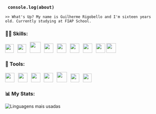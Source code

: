### `  console.log(about)  `
  `>> What's Up? My name is Guilherme Rigobello and I'm sixteen years old. Currently studying at FIAP School.`

 ### 👨‍💻 Skills: 

<div>
  
<img src="https://cdn.jsdelivr.net/gh/devicons/devicon@latest/icons/typescript/typescript-original.svg" width="28" />
&nbsp;
<img src="https://cdn.jsdelivr.net/gh/devicons/devicon@latest/icons/javascript/javascript-original.svg" width="28" />
&nbsp; 
<img src="https://cdn.jsdelivr.net/gh/devicons/devicon@latest/icons/nodejs/nodejs-plain-wordmark.svg"  width="35"/>
&nbsp;
<img src="https://cdn.jsdelivr.net/gh/devicons/devicon@latest/icons/react/react-original.svg" width="30" />
&nbsp; 
<img src="https://cdn.jsdelivr.net/gh/devicons/devicon@latest/icons/mysql/mysql-original.svg" width="30" />
&nbsp; 
<img src="https://cdn.jsdelivr.net/gh/devicons/devicon@latest/icons/microsoftsqlserver/microsoftsqlserver-plain.svg"  width="30" />                   
&nbsp; 
<img src="https://cdn.jsdelivr.net/gh/devicons/devicon@latest/icons/python/python-original.svg" width="30" />
&nbsp;           
<img src="https://cdn.jsdelivr.net/gh/devicons/devicon@latest/icons/firebase/firebase-original.svg" width="30"  />
<img src="https://cdn.jsdelivr.net/gh/devicons/devicon@latest/icons/mongodb/mongodb-original.svg" width="31"  />    
</div>



### 🔧 Tools:
<div>
  
<img src="https://cdn.jsdelivr.net/gh/devicons/devicon@latest/icons/tailwindcss/tailwindcss-original.svg" width="30" />
&nbsp; 
<img src="https://cdn.jsdelivr.net/gh/devicons/devicon@latest/icons/bootstrap/bootstrap-original.svg" width="30" />
&nbsp;           
<img src="https://cdn.jsdelivr.net/gh/devicons/devicon@latest/icons/git/git-original.svg" width="30" />          
&nbsp;   
<img src="https://cdn.jsdelivr.net/gh/devicons/devicon@latest/icons/prisma/prisma-original.svg" width="30" />
&nbsp;           
<img src="https://cdn.jsdelivr.net/gh/devicons/devicon@latest/icons/npm/npm-original-wordmark.svg" width="33"  />
&nbsp;            
<img src="https://cdn.jsdelivr.net/gh/devicons/devicon@latest/icons/figma/figma-original.svg"  width="28" /> 
&nbsp;   
<img src="https://cdn.jsdelivr.net/gh/devicons/devicon@latest/icons/windows11/windows11-original.svg" width="28"/>        
</div>

### 📊 My Stats:
![Linguagens mais usadas](https://github-readme-stats.vercel.app/api/top-langs/?username=Guilherme-Rigobello&layout=compact&theme=omni&bg_border_color=2f2f2f&cache_seconds=600)
